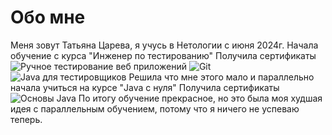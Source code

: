 # Обо мне
Меня зовут Татьяна Царева, я учусь в Нетологии с июня 2024г.
Начала обучение с курса "Инженер по тестированию"
Получила сертификаты 
![Ручное тестирование веб приложений](https://github.com/user-attachments/assets/3f7e694d-d7ad-41ee-bca6-549f443f8fa6)
![Git](https://github.com/user-attachments/assets/48a8ef4b-6070-4bd6-9c71-b60e17b5873c)
![Java для тестировщиков](https://github.com/user-attachments/assets/2203b965-bebd-409f-9676-0fc31c53052a)
Решила что мне этого мало и параллельно начала учиться на курсе "Java с нуля"
Получила сертификаты 
![Основы Java](https://github.com/user-attachments/assets/e3d67863-ae3d-4a8c-80b0-2462d7458937)
По итогу обучение прекрасное, но  это была моя худшая идея с параллельным обучением, потому что я ничего не успеваю теперь.